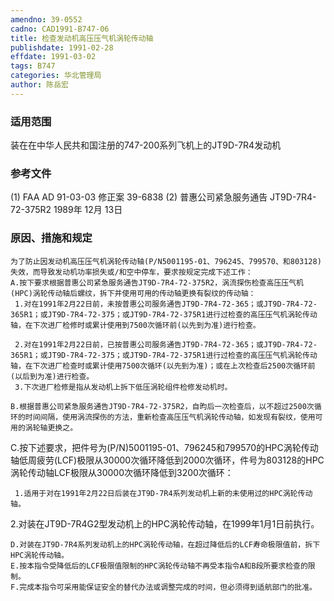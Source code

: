 ```yaml
---
amendno: 39-0552
cadno: CAD1991-B747-06
title: 检查发动机高压压气机涡轮传动轴
publishdate: 1991-02-28
effdate: 1991-03-02
tags: B747
categories: 华北管理局
author: 陈岳宏
---
```


### 适用范围 
装在在中华人民共和国注册的747-200系列飞机上的JT9D-7R4发动机

<!--more-->
### 参考文件
(1) FAA AD 91-03-03 修正案 39-6838 
(2) 普惠公司紧急服务通告 JT9D-7R4-72-375R2  1989年 12月 13日

### 原因、措施和规定 
    为了防止因发动机高压压气机涡轮传动轴(P/N5001195-01、796245、799570、和803128)失效，而导致发动机功率损失或/和空中停车，要求按规定完成下述工作： 
    A.按下要求根据普惠公司紧急服务通告JT9D-7R4-72-375R2，涡流探伤检查高压压气机(HPC)涡轮传动轴后螺纹，拆下并使用可用的传动轴更换有裂纹的传动轴： 
     1.对在1991年2月22日前，未按普惠公司服务通告JT9D-7R4-72-365；或JT9D-7R4-72-365R1；或JT9D-7R4-72-375；或JT9D-7R4-72-375R1进行过检查的高压压气机涡轮传动轴，在下次进厂检修时或累计使用到7500次循环前(以先到为准)进行检查。 
  
     2.对在1991年2月22日前，已按普惠公司服务通告JT9D-7R4-72-365；或JT9D-7R4-72-365R1；或JT9D-7R4-72-375；或JT9D-7R4-72-375R1进行过检查的高压压气机涡轮传动轴，在下次进厂检查时或累计使用7500次循环(以先到为准)；或在上次检查后2500次循环前(以后到为准)进行检查。 
     3.下次进厂检修是指从发动机上拆下低压涡轮组件检修发动机时。 

    B.根据普惠公司紧急服务通告JT9D-7R4-72-375R2，自昀后一次检查后，以不超过2500次循环的时间间隔，使用涡流探伤的方法，重新检查高压压气机涡轮传动轴，如发现有裂纹，使用可用的涡轮轴更换之。 
C.按下述要求，把件号为(P/N)5001195-01、796245和799570的HPC涡轮传动轴低周疲劳(LCF)极限从30000次循环降低到2000次循环，件号为803128的HPC涡轮传动轴LCF极限从30000次循环降低到3200次循环： 

     1.适用于对在1991年2月22日后装在JT9D-7R4系列发动机上新的未使用过的HPC涡轮传动轴。 
 2.对装在JT9D-7R4G2型发动机上的HPC涡轮传动轴，在1999年1月1日前执行。 

    D.对装在JT9D-7R4系列发动机上的HPC涡轮传动轴，在超过降低后的LCF寿命极限值前，拆下HPC涡轮传动轴。 
    E.按本指令受降低后的LCF极限值限制的HPC涡轮传动轴不再受本指令A和B段所要求检查的限制。 
    F.完成本指令可采用能保证安全的替代办法或调整完成的时间，但必须得到适航部门的批准。

